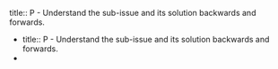 title:: P - Understand the sub-issue and its solution backwards and forwards.

- title:: P - Understand the sub-issue and its solution backwards and forwards.
-
